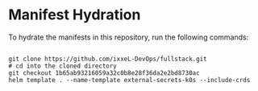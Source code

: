 
# Manifest Hydration

To hydrate the manifests in this repository, run the following commands:

```shell

git clone https://github.com/ixxeL-DevOps/fullstack.git
# cd into the cloned directory
git checkout 1b65ab93216059a32c0b8e28f36da2e2bd8730ac
helm template . --name-template external-secrets-k0s --include-crds
```